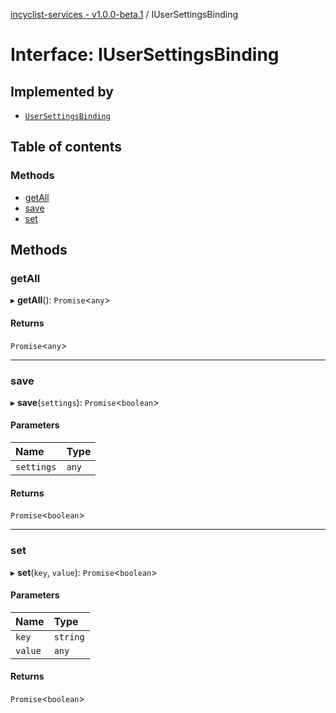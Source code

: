 [incyclist-services - v1.0.0-beta.1](../README.md) / IUserSettingsBinding

# Interface: IUserSettingsBinding

## Implemented by

- [`UserSettingsBinding`](../classes/UserSettingsBinding.md)

## Table of contents

### Methods

- [getAll](IUserSettingsBinding.md#getall)
- [save](IUserSettingsBinding.md#save)
- [set](IUserSettingsBinding.md#set)

## Methods

### getAll

▸ **getAll**(): `Promise`<`any`\>

#### Returns

`Promise`<`any`\>

___

### save

▸ **save**(`settings`): `Promise`<`boolean`\>

#### Parameters

| Name | Type |
| :------ | :------ |
| `settings` | `any` |

#### Returns

`Promise`<`boolean`\>

___

### set

▸ **set**(`key`, `value`): `Promise`<`boolean`\>

#### Parameters

| Name | Type |
| :------ | :------ |
| `key` | `string` |
| `value` | `any` |

#### Returns

`Promise`<`boolean`\>
